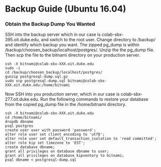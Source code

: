 Backup Guide (Ubuntu 16.04)
=====


### Obtain the Backup Dump You Wanted
SSH into the backup server which in our case is colab-sbx-395.oit.duke.edu, and switch to the root user.  Change directory to /backup/ and identify which backup you want.  The zipped pg_dump is within /backup/choosen_backup/localhost/postgres/.  Unzip the the pg_dump file.  Then scp the file to the bitnami directory on your production server.

```
ssh -X bitnami@colab-sbx-XXX.oit.duke.edu
sudo -i
cd /backup/choosen_backup/localhost/postgres/
gunzip postgresql-dump.sql.gz
sudo scp postgresql-dump.sql bitnami@colab-sbx-XXX.oit.duke.edu:/home/bitnami
```

Now SSH into you production server, which in our case is colab-sbx-277.oit.duke.edu. Run the following commands to restore your database from the copied pg_dump file in the /home/bitnami directory.

```
ssh -X bitnami@colab-sbx-XXX.oit.duke.edu
cd /home/bitnami/
dropdb dbname
psql postgres
create user user with password 'password';
alter role user set client_encoding to 'utf8';
alter role user set default_transaction_isolation to 'read committed';
alter role kip set timezone to 'EST';
create database dbname;
grant all privileges on database dbname to user;
grant all privileges on database kipventory to bitnami;
psql dbname < postgresql-dump.sql
```
